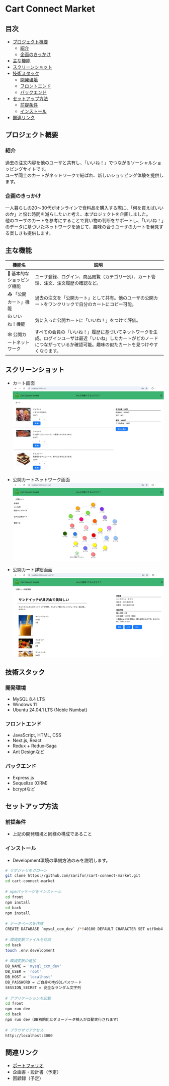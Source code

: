 # Cart Connect Market <!-- omit in toc -->

## 目次 <!-- omit in toc -->
- [プロジェクト概要](#プロジェクト概要)
  - [紹介](#紹介)
  - [企画のきっかけ](#企画のきっかけ)
- [主な機能](#主な機能)
- [スクリーンショット](#スクリーンショット)
- [技術スタック](#技術スタック)
  - [開発環境](#開発環境)
  - [フロントエンド](#フロントエンド)
  - [バックエンド](#バックエンド)
- [セットアップ方法](#セットアップ方法)
  - [前提条件](#前提条件)
  - [インストール](#インストール)
- [関連リンク](#関連リンク)

## プロジェクト概要

### 紹介
過去の注文内容を他のユーザと共有し、「いいね！」でつながるソーシャルショッピングサイトです。<br>
ユーザ同士のカートがネットワークで結ばれ、新しいショッピング体験を提供します。

### 企画のきっかけ
一人暮らしの20〜30代がオンラインで食料品を購入する際に、「何を買えばいいのか」と悩む時間を減らしたいと考え、本プロジェクトを企画しました。<br>
他のユーザのカートを参考にすることで買い物の判断をサポートし、「いいね！」のデータに基づいたネットワークを通じて、趣味の合うユーザのカートを発見する楽しさも提供します。

## 主な機能
| 機能名 | 説明 |
|--------|------|
| 🛒 基本的なショッピング機能 | ユーザ登録、ログイン、商品閲覧（カテゴリー別）、カート管理、注文、注文履歴の確認など。 |
| 📤 「公開カート」機能 | 過去の注文を「公開カート」として共有。他のユーザの公開カートをワンクリックで自分のカートにコピー可能。 |
| 👍 いいね！機能 | 気に入った公開カートに「いいね！」をつけて評価。 |
| 🕸️ 公開カートネットワーク | すべての会員の「いいね！」履歴に基づいてネットワークを生成。ログインユーザは最近「いいね」したカートがどのノードにつながっているか確認可能。趣味の似たカートを見つけやすくなります。|

## スクリーンショット
- カート画面
![Cart Screenshot](README_screenshot_cart.jpg)

- 公開カートネットワーク画面
![Network Screenshot](README_screenshot_network.jpg)

- 公開カート詳細画面
![Public Cart Detail Screenshot](README_screenshot_public_cart_detail.jpg)

## 技術スタック
### 開発環境
- MySQL 8.4 LTS
- Windows 11
- Ubuntu 24.04.1 LTS (Noble Numbat)

### フロントエンド
- JavaScript, HTML, CSS
- Next.js, React
- Redux + Redux-Saga
- Ant Designなど

### バックエンド
- Express.js
- Sequelize (ORM)
- bcryptなど

## セットアップ方法

### 前提条件
- 上記の開発環境と同様の構成であること

### インストール
- Development環境の準備方法のみを説明します。

```bash
# リポジトリをクローン
git clone https://github.com/sarifor/cart-connect-market.git
cd cart-connect-market

# npmパッケージをインストール
cd front
npm install
cd back
npm install

# データベースを作成
CREATE DATABASE `mysql_ccm_dev` /*!40100 DEFAULT CHARACTER SET utf8mb4 COLLATE utf8mb4_0900_ai_ci */ /*!80016 DEFAULT ENCRYPTION='N' */;

# 環境変数ファイルを作成
cd back
touch .env.development

# 環境変数の追加
DB_NAME = 'mysql_ccm_dev'
DB_USER = 'root'
DB_HOST = 'localhost'
DB_PASSWORD = ご自身のMySQLパスワード
SESSION_SECRET = 安全なランダム文字列

# アプリケーションを起動
cd front
npm run dev
cd back
npm run dev（DB初期化とダミーデータ挿入が自動実行されます）

# ブラウザでアクセス
http://localhost:3000

```

## 関連リンク
- [ポートフォリオ](https://drive.google.com/file/d/17yhWrZSVACyjaRI_tMwduDXXPffiyS9k/view?usp=drive_link)
- 企画書・設計書（予定）
- 回顧録（予定）
